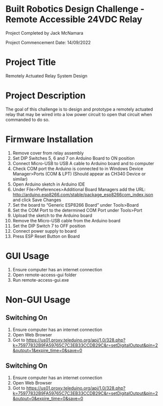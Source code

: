 # Built Robotics Design Challenge - Remote Accessible 24VDC Relay

Project Completed by Jack McNamara

Project Commencement Date: 14/09/2022

# Project Title

Remotely Actuated Relay System Design

# Project Description

The goal of this challenge is to design and prototype a remotely actuated relay that may be wired
into a low power circuit to open that circuit when commanded to do so.

# Firmware Installation
1.	Remove cover from relay assembly
2.	Set DIP Switches 5, 6 and 7 on Arduino Board to ON position
3.	Connect Micro-USB  to USB A cable to Arduino board and to computer
4.	Check COM port the Arduino is connected to in Windows Device Manager>Ports (COM & LPT) (Should appear as CH340 Device or similar)
5.	Open Arduino sketch in Arduino IDE
6.	Under File>Preferences>Additional Board Managers add the URL: http://arduino.esp8266.com/stable/package_esp8266com_index.json and click Save Changes
7.	Set the board to “Generic ESP8266 Board” under Tools>Board
8.	Set the COM Port to the determined COM Port under Tools>Port
9.	Upload the sketch to the Arduino board
10.	Remove the Micro-USB cable from the Arduino board
11.	Set the DIP Switch 7 to OFF position
12.	Connect power supply to board
13. Press ESP Reset Button on Board

# GUI Usage
1. Ensure computer has an internet connection
2. Open remote-access-gui folder
3. Run remote-access-gui.exe

# Non-GUI Usage
## Switching On
1. Ensure computer has an internet connection
2. Open Web Browser
3. Got to https://us01.proxy.teleduino.org/api/1.0/328.php?k=75977832B9FA59765C7C3EB33CCDB29C&r=setDigitalOutput&pin=2&output=1&expire_time=0&save=0


## Switching On
1. Ensure computer has an internet connection
2. Open Web Browser
3. Got to https://us01.proxy.teleduino.org/api/1.0/328.php?k=75977832B9FA59765C7C3EB33CCDB29C&r=setDigitalOutput&pin=2&output=0&expire_time=0&save=0
